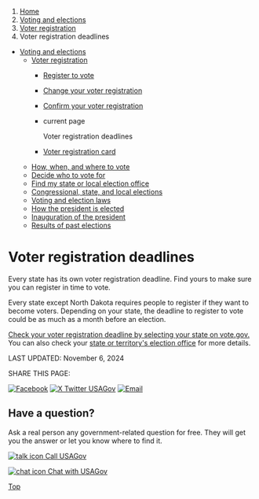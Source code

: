 1. [Home](/)
2. [Voting and elections](/voting-and-elections)
3. [Voter registration](/voter-registration)
4. Voter registration deadlines

* [Voting and elections](/voting-and-elections)
  + [Voter registration](/voter-registration)
    - [Register to vote](/register-to-vote)
    - [Change your voter registration](/change-voter-registration)
    - [Confirm your voter registration](/confirm-voter-registration)
    - current page

      Voter registration deadlines
    - [Voter registration card](/voter-registration-card)
  + [How, when, and where to vote](/how-to-vote)
  + [Decide who to vote for](/voter-research)
  + [Find my state or local election office](/state-election-office)
  + [Congressional, state, and local elections](/midterm-state-and-local-elections)
  + [Voting and election laws](/voting-laws)
  + [How the president is elected](/election)
  + [Inauguration of the president](/inauguration)
  + [Results of past elections](/election-results)

Voter registration deadlines
============================

Every state has its own voter registration deadline. Find yours to make sure you can register in time to vote.

Every state except North Dakota requires people to register if they want to become voters. Depending on your state, the deadline to register to vote could be as much as a month before an election.

[Check your voter registration deadline by selecting your state on vote.gov.](https://vote.gov/register)
You can also check your
[state or territory's election office](/state-election-office)
for more details.

LAST UPDATED:
November 6, 2024

SHARE THIS PAGE:

[![Facebook](/themes/custom/usagov/images/social-media-icons/Facebook_Icon.svg)](https://www.facebook.com/sharer/sharer.php?u=https://www.usa.gov/voter-registration-deadlines&v=3)
[![X Twitter USAGov](/themes/custom/usagov/images/social-media-icons/X_Twitter_Icon.svg?version=2)](https://twitter.com/intent/tweet?source=webclient&text=https://www.usa.gov/voter-registration-deadlines)
[![Email](/themes/custom/usagov/images/social-media-icons/Email_Icon.svg?version=2)](mailto:?subject=https://www.usa.gov/voter-registration-deadlines)

Have a question?
----------------

Ask a real person any government-related question for free. They will get you the answer or let you know where to find it.

[![talk icon](/themes/custom/usagov/images/ICONS_talk.png)
Call USAGov](/phone)

[![chat icon](/themes/custom/usagov/images/ICONS_chat.png)
Chat with USAGov](/chat)

[Top](#main-content)